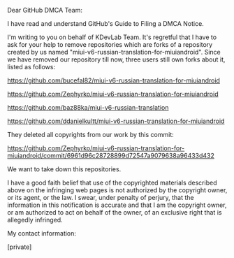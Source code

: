 Dear GitHub DMCA Team:

I have read and understand GitHub's Guide to Filing a DMCA Notice.

I'm writing to you on behalf of KDevLab Team. It's regretful that I have to ask for your help to remove repositories which are forks of a repository created by us named "miui-v6-russian-translation-for-miuiandroid". Since we have removed our repository till now, three users still own forks about it, listed as follows:

https://github.com/bucefal82/miui-v6-russian-translation-for-miuiandroid 

https://github.com/Zephyrko/miui-v6-russian-translation-for-miuiandroid 

https://github.com/baz88ka/miui-v6-russian-translation 

https://github.com/ddanielkultt/miui-v6-russian-translation-for-miuiandroid

They deleted all copyrights from our work by this commit:

https://github.com/Zephyrko/miui-v6-russian-translation-for-miuiandroid/commit/6961d96c28728899d72547a9079638a96433d432

We want to take down this repositories.

I have a good faith belief that use of the copyrighted materials described above on the infringing web pages is not authorized by the copyright owner, or its agent, or the law. I swear, under penalty of perjury, that the information in this notification is accurate and that I am the copyright owner, or am authorized to act on behalf of the owner, of an exclusive right that is allegedly infringed.

My contact information:

[private]
